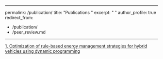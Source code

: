 
---
permalink: /publication/
title: "Publications "
excerpt: " "
author_profile: true
redirect_from: 
  - /publication/
  - /peer_review.md
---


[1. Optimization of rule-based energy management strategies for hybrid vehicles using dynamic programming](https://sumanthme03.github.io/files/Com_EM.pdf)

